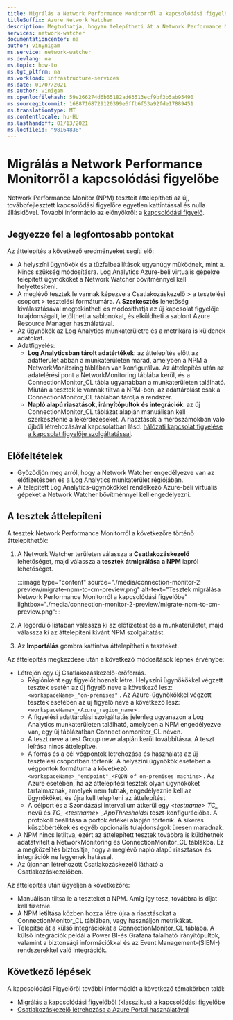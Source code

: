 ```yaml
---
title: Migrálás a Network Performance Monitorről a kapcsolódási figyelőbe
titleSuffix: Azure Network Watcher
description: Megtudhatja, hogyan telepítheti át a Network Performance Monitorról a kapcsolódási figyelőre.
services: network-watcher
documentationcenter: na
author: vinynigam
ms.service: network-watcher
ms.devlang: na
ms.topic: how-to
ms.tgt_pltfrm: na
ms.workload: infrastructure-services
ms.date: 01/07/2021
ms.author: vinigam
ms.openlocfilehash: 59e266274d6b65182ad63513ecf9bf3b5ab95490
ms.sourcegitcommit: 16887168729120399e6ffb6f53a92fde17889451
ms.translationtype: MT
ms.contentlocale: hu-HU
ms.lasthandoff: 01/13/2021
ms.locfileid: "98164838"
---
```

# <a name="migrate-to-connection-monitor-from-network-performance-monitor"></a>Migrálás a Network Performance Monitorről a kapcsolódási figyelőbe

Network Performance Monitor (NPM) teszteit áttelepítheti az új, továbbfejlesztett kapcsolódási figyelőre egyetlen kattintással és nulla állásidővel. További információ az előnyökről: a [kapcsolódási figyelő](./connection-monitor-overview.md).


## <a name="key-points-to-note"></a>Jegyezze fel a legfontosabb pontokat

Az áttelepítés a következő eredményeket segíti elő:

* A helyszíni ügynökök és a tűzfalbeállítások ugyanúgy működnek, mint a. Nincs szükség módosításra. Log Analytics Azure-beli virtuális gépekre telepített ügynököket a Network Watcher bővítménnyel kell helyettesíteni.
* A meglévő tesztek le vannak képezve a Csatlakozáskezelő > a tesztelési csoport > tesztelési formátumára. A **Szerkesztés** lehetőség kiválasztásával megtekintheti és módosíthatja az új kapcsolat figyelője tulajdonságait, letöltheti a sablonokat, és elküldheti a sablont Azure Resource Manager használatával.
* Az ügynökök az Log Analytics munkaterületre és a metrikára is küldenek adatokat.
* Adatfigyelés:
   * **Log Analyticsban tárolt adatértékek**: az áttelepítés előtt az adatterület abban a munkaterületen marad, amelyben a NPM a NetworkMonitoring táblában van konfigurálva. Az áttelepítés után az adatelérési pont a NetworkMonitoring táblába kerül, és a ConnectionMonitor_CL tábla ugyanabban a munkaterületen található. Miután a tesztek le vannak tiltva a NPM-ben, az adattárolást csak a ConnectionMonitor_CL táblában tárolja a rendszer.
   * **Napló alapú riasztások, irányítópultok és integrációk**: az új ConnectionMonitor_CL táblázat alapján manuálisan kell szerkesztenie a lekérdezéseket. A riasztások a mérőszámokban való újbóli létrehozásával kapcsolatban lásd: [hálózati kapcsolat figyelése a kapcsolat figyelője szolgáltatással](./connection-monitor-overview.md#metrics-in-azure-monitor).
    
## <a name="prerequisites"></a>Előfeltételek

* Győződjön meg arról, hogy a Network Watcher engedélyezve van az előfizetésben és a Log Analytics munkaterület régiójában.
* A telepített Log Analytics-ügynökökkel rendelkező Azure-beli virtuális gépeket a Network Watcher bővítménnyel kell engedélyezni.

## <a name="migrate-the-tests"></a>A tesztek áttelepíteni

A tesztek Network Performance Monitorról a következőre történő áttelepíthetők:

1. A Network Watcher területen válassza a **Csatlakozáskezelő** lehetőséget, majd válassza a **tesztek átmigrálása a NPM** lapról lehetőséget. 

    :::image type="content" source="./media/connection-monitor-2-preview/migrate-npm-to-cm-preview.png" alt-text="Tesztek migrálása Network Performance Monitorról a kapcsolódási figyelőbe" lightbox="./media/connection-monitor-2-preview/migrate-npm-to-cm-preview.png":::
    
1. A legördülő listában válassza ki az előfizetést és a munkaterületet, majd válassza ki az áttelepíteni kívánt NPM szolgáltatást. 
1. Az **Importálás** gombra kattintva áttelepítheti a teszteket.

Az áttelepítés megkezdése után a következő módosítások lépnek érvénybe: 
* Létrejön egy új Csatlakozáskezelő-erőforrás.
   * Régiónként egy figyelőt hoznak létre. Helyszíni ügynökökkel végzett tesztek esetén az új figyelő neve a következő lesz: `<workspaceName>_"on-premises"` . Az Azure-ügynökökkel végzett tesztek esetében az új figyelő neve a következő lesz: `<workspaceName>_<Azure_region_name>` .
   * A figyelési adattárolási szolgáltatás jelenleg ugyanazon a Log Analytics munkaterületen található, amelyben a NPM engedélyezve van, egy új táblázatban Connectionmonitor_CL néven. 
   * A teszt neve a test Group neve alapján kerül továbbításra. A teszt leírása nincs áttelepítve.
   * A forrás és a cél végpontok létrehozása és használata az új tesztelési csoportban történik. A helyszíni ügynökök esetében a végpontok formátuma a következő: `<workspaceName>_"endpoint"_<FQDN of on-premises machine>` . Az Azure esetében, ha az áttelepítési tesztek olyan ügynököket tartalmaznak, amelyek nem futnak, engedélyeznie kell az ügynököket, és újra kell telepíteni az áttelepítést.
   * A célport és a Szondázási intervallum átkerül egy *\<testname> TC_* nevű és *TC_ \<testname> _AppThresholdsi* teszt-konfigurációba. A protokoll beállítása a portok értékei alapján történik. A sikeres küszöbértékek és egyéb opcionális tulajdonságok üresen maradnak.
* A NPM nincs letiltva, ezért az áttelepített tesztek továbbra is küldhetnek adatátvitelt a NetworkMonitoring és ConnectionMonitor_CL táblákba. Ez a megközelítés biztosítja, hogy a meglévő napló alapú riasztások és integrációk ne legyenek hatással.
* Az újonnan létrehozott Csatlakozáskezelő látható a Csatlakozáskezelőben.

Az áttelepítés után ügyeljen a következőre:
* Manuálisan tiltsa le a teszteket a NPM. Amíg így tesz, továbbra is díjat kell fizetnie. 
* A NPM letiltása közben hozza létre újra a riasztásokat a ConnectionMonitor_CL táblában, vagy használjon metrikákat. 
* Telepítse át a külső integrációkat a ConnectionMonitor_CL táblába. A külső integrációk példái a Power BI-és Grafana található irányítópultok, valamint a biztonsági információkkal és az Event Management-(SIEM-) rendszerekkel való integrációk.


## <a name="next-steps"></a>Következő lépések

A kapcsolódási Figyelőről további információt a következő témakörben talál:
* [Migrálás a kapcsolódási figyelőből (klasszikus) a kapcsolódási figyelőbe](./migrate-to-connection-monitor-from-connection-monitor-classic.md)
* [Csatlakozáskezelő létrehozása a Azure Portal használatával](./connection-monitor-create-using-portal.md)
